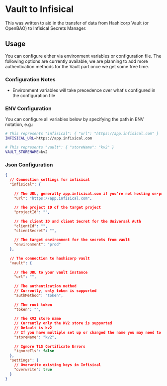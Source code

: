 # Vault to Infisical
This was written to aid in the transfer of data from Hashicorp Vault (or OpenBAO) to Infisical Secrets Manager.

## Usage
You can configure either via environment variables or configuration file. 
The following options are currently available, we are planning to add more authentication methods for the Vault part once we get some free time.

### Configuration Notes
- Environment variables will take precedence over what's configured in the configuration file

### ENV Configuration
You can configure all variables below by specifying the path in ENV notation, e.g.:

```bash
# This represents "infisical": { "url": "https://app.infisical.com" }
INFISICAL_URL=https://app.infisical.com

# This represents "vault": { "storeName": "kv2" }
VAULT_STORENAME=kv2
```

### Json Configuration
```json
{
  // Connection settings for infisical
  "infisical": {
    
    // The URL, generally app.infisical.com if you're not hosting on-prem
    "url": "https://app.infisical.com",
    
    // The project ID of the target project
    "projectId": "",
    
    // The client ID and client Secret for the Universal Auth
    "clientId": "",
    "clientSecret": "",
    
    // The target environment for the secrets from vault
    "environment": "prod"
  },
  
  // The connection to hashicorp vault
  "vault": {
    
    // The URL to your vault instance
    "url": "",
    
    // The authentication method
    // Currently, only token is supported
    "authMethod": "token",
    
    // The root token
    "token": "",
    
    // The KV2 store name
    // Currently only the KV2 store is supported
    // Default is kv2
    // If you have multiple set up or changed the name you may need to change this
    "storeName": "kv2",
    
    // Ignore TLS Certificate Errors
    "ignoreTls": false
  },
  "settings": {
    // Overwrite existing keys in Infisical
    "overwrite": true
  }
}
```


